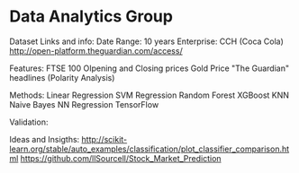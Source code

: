 # Data Analytics Group

Dataset Links and info: 
  Date Range: 10 years
  Enterprise: CCH (Coca Cola)
  http://open-platform.theguardian.com/access/
  
Features: 
  FTSE 100 OIpening and Closing prices
  Gold Price
  "The Guardian" headlines (Polarity Analysis)

Methods:
  Linear Regression
  SVM Regression
  Random Forest
  XGBoost
  KNN
  Naive Bayes
  NN Regression
  TensorFlow

Validation:

Ideas and Insigths:
  http://scikit-learn.org/stable/auto_examples/classification/plot_classifier_comparison.html
  https://github.com/llSourcell/Stock_Market_Prediction
